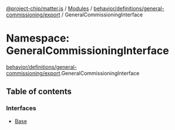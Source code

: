 [@project-chip/matter.js](../README.md) / [Modules](../modules.md) / [behavior/definitions/general-commissioning/export](behavior_definitions_general_commissioning_export.md) / GeneralCommissioningInterface

# Namespace: GeneralCommissioningInterface

[behavior/definitions/general-commissioning/export](behavior_definitions_general_commissioning_export.md).GeneralCommissioningInterface

## Table of contents

### Interfaces

- [Base](../interfaces/behavior_definitions_general_commissioning_export.GeneralCommissioningInterface.Base.md)
